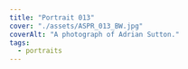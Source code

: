 ```yaml
---
title: "Portrait 013"
cover: "./assets/ASPR_013_BW.jpg"
coverAlt: "A photograph of Adrian Sutton."
tags:
  - portraits
---
```

